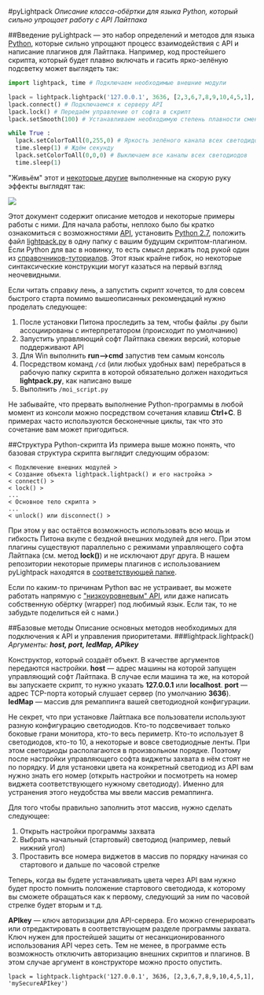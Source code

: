 #pyLightpack
_Описание класса-обёртки для языка Python, который сильно упрощает работу с API Лайтпака_

##Введение
pyLightpack — это набор определений и методов для языка [Python](http://ru.wikipedia.org/wiki/Python), которые сильно упрощают процесс взаимодействия с API и написание плагинов для Лайтпака. Например, код простейшего скрипта, который будет плавно включать и гасить ярко-зелёную подсветку может выглядеть так:

```python
import lightpack, time # Подключаем необходимые внешние модули

lpack = lightpack.lightpack('127.0.0.1', 3636, [2,3,6,7,8,9,10,4,5,1], 'IDDQD') #Создаём объект и настраиваем его
lpack.connect() # Подключаемся к серверу API
lpack.lock() # Передаём управление от софта в скрипт
lpack.setSmooth(100) # Устанавливаем необходимую степень плавности смены цветов

while True :
  lpack.setColorToAll(0,255,0) # Яркость зелёного канала всех светодидов на максимум
  time.sleep(1) # Ждём секунду
  lpack.setColorToAll(0,0,0) # Выключаем все каналы всех светодиодов
  time.sleep(1)
```

"Живьём" этот и [некоторые другие](http://code.google.com/p/lightpack/source/browse/Software/apiexamples/Animexamples.py) выполненные на скорую руку эффекты выглядят так:

[<img src="http://img.youtube.com/vi/yUoRsVsyFEo/0.jpg">](http://www.youtube.com/watch?feature=player_embedded&v=yUoRsVsyFEo)

Этот документ содержит описание методов и некоторые примеры работы с ними. Для начала работы, неплохо было бы кратко ознакомиться с возможностями [API](http://code.google.com/p/lightpack/wiki/API), установить [Python 2.7](http://www.python.org/download/), положить файл [lightpack.py](http://code.google.com/p/lightpack/source/browse/Software/apiexamples/pyLightpack/lightpack.py) в одну папку с вашим будущим скриптом-плагином. Если Python для вас в новинку, то есть смысл держать под рукой один из [справочников-туториалов](http://wiki.python.org/moin/BeginnersGuide). Этот язык крайне гибок, но некоторые синтаксические конструкции могут казаться на первый взгляд неочевидными.

Если читать справку лень, а запустить скрипт хочется, то для совсем быстрого старта помимо вышеописанных рекомендаций нужно проделать следующее:

1. После установки Питона проследить за тем, чтобы файлы .py были ассоциированы с интерпретатором (происходит по умолчанию)
2. Запустить управляющий софт Лайтпака свежих версий, которые поддерживают API
3. Для Win выполнить **run—>cmd** запустив тем самым консоль
4. Посредством команд `/cd` (или любых удобных вам) перебраться в рабочую папку скрипта в которой обязательно должен находиться **lightpack.py**, как написано выше
5. Выполнить `/moi_script.py`

Не забывайте, что прервать выполнение Python-программы в любой момент из консоли можно посредством сочетания клавиш **Ctrl+C**. В примерах часто используются бесконечные циклы, так что это сочетание вам может пригодиться.

##Структура Python-скрипта
Из примера выше можно понять, что базовая структура скрипта выглядит следующим образом:

```
< Подключение внешних модулей >
< Создание объекта lightpack.lightpack() и его настройка >
< connect() >
< lock() >
...
< Основное тело скрипта >
...
< unlock() или disconnect() >
```

При этом у вас остаётся возможность использовать всю мощь и гибкость Питона вкупе с бездной внешних модулей для него. При этом плагины существуют параллельно с режимами управляющего софта Лайтпака (см. метод **lock()**) и не исключают друг друга. В нашем репозитории некоторые примеры плагинов с использованием pyLightpack находятся в [соответствующей папке](http://code.google.com/p/lightpack/source/browse/Software/apiexamples/).

Если по каким-то причинам Python вас не устраивает, вы можете работать напрямую с ["низкоуровневым" API](http://code.google.com/p/lightpack/wiki/API), или даже написать собственную обёртку (wrapper) под любимый язык. Если так, то не забудьте поделиться ей с нами.)

##Базовые методы
Описание основных методов необходимых для подключения к API и управления приоритетами.
###lightpack.lightpack()
_Аргументы: **host, port, ledMap, APIkey**_

Конструктор, который создаёт объект. В качестве аргументов передаются настройки. **host** — адрес машины на которой запущен управляющий софт Лайтпака. В случае если машина та же, на которой вы запускаете скрипт, то нужно указать **127.0.0.1** или **localhost**. **port** — адрес TCP-порта который слушает сервер (по умолчанию **3636**). **ledMap** — массив для ремаппинга вашей светодиодной конфигурации.

Не секрет, что при установке Лайтпака все пользователи используют разную конфигурацию светодиодов. Кто-то подсвечивает только боковые грани монитора, кто-то весь периметр. Кто-то использует 8 светодиодов, кто-то 10, а некоторые и вовсе светодиодные ленты. При этом светодиоды располагаются в произвольном порядке. Поэтому после настройки управляющего софта виджеты захвата в нём стоят не по порядку. И для установки цвета на конкретный светодиод из API вам нужно знать его номер (открыть настройки и посмотреть на номер виджета соответствующего нужному светодиоду). Именно для устранения этого неудобства мы ввели массив ремаппинга.

Для того чтобы правильно заполнить этот массив, нужно сделать следующее:

1. Открыть настройки программы захвата
2. Выбрать начальный (стартовый) светодиод (например, левый нижний угол)
3. Проставить все номера виджетов в массив по порядку начиная со стартового и дальше по часовой стрелке

Теперь, когда вы будете устанавливать цвета через API вам нужно будет просто помнить положение стартового светодиода, к которому вы сможете обращаться как к первому, следующий за ним по часовой стрелке будет вторым и т.д.

**APIkey** — ключ авторизации для API-сервера. Его можно сгенерировать или отредактировать в соответствующем разделе программы захвата. Ключ нужен для простейшей защиты от несанкционированного использования API через сеть. Тем не менее, в программе есть возможность отключить авторизацию внешних скриптов и плагинов. В этом случае аргумент в конструкторе можно просто опустить.

`lpack = lightpack.lightpack('127.0.0.1', 3636, [2,3,6,7,8,9,10,4,5,1], 'mySecureAPIkey')`